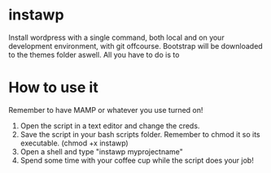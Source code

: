instawp
=======

Install wordpress with a single command, both local and on your development environment, with git offcourse. 
Bootstrap will be downloaded to the themes folder aswell. All you have to do is to 

How to use it
=============
Remember to have MAMP or whatever you use turned on!

1. Open the script in a text editor and change the creds. 
2. Save the script in your bash scripts folder. Remember to chmod it so its executable. (chmod +x instawp)
3. Open a shell and type "instawp myprojectname"
4. Spend some time with your coffee cup while the script does your job!